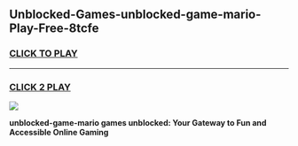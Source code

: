
## Unblocked-Games-unblocked-game-mario-Play-Free-8tcfe
<h3>
<a href="https://premium76.site?title=unblocked-game-mario&ref=23A">CLICK TO PLAY</a></h3>
<hr>

<h3>
<a href="https://premium76.site?title=unblocked-game-mario&ref=23A">CLICK 2 PLAY</a>
  
</h3>

<a href="https://premium76.site?title=unblocked-game-mario&ref=23A"><img src="https://clearcache.store/games.png"></a>


**unblocked-game-mario games unblocked: Your Gateway to Fun and Accessible Online Gaming**
